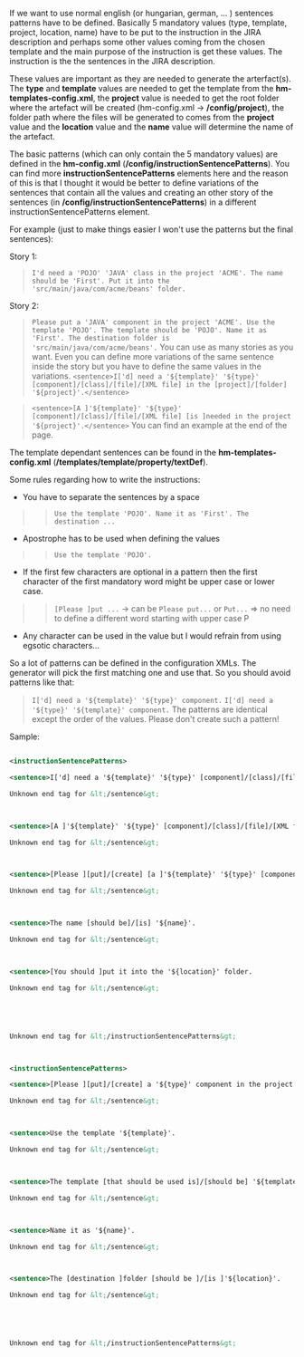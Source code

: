 If we want to use normal english (or hungarian, german, ... ) sentences patterns have to be defined.
Basically 5 mandatory values (type, template, project, location, name) have to be put to the instruction in the JIRA description and perhaps some other values coming from the chosen template and the main purpose of the instruction is get these values. The instruction is the the sentences in the JIRA description.

These values are important as they are needed to generate the arterfact(s). The **type** and **template** values are needed to get the template from the **hm-templates-config.xml**, the **project** value is needed to get the root folder where the artefact will be created (hm-config.xml -> **/config/project**), the folder path where the files will be generated to comes from the **project** value and the **location** value and the **name** value will determine the name of the artefact.

The basic patterns (which can only contain the 5 mandatory values) are defined in the **hm-config.xml** (**/config/instructionSentencePatterns**). You can find more **instructionSentencePatterns** elements here and the reason of this is that I thought it would be better to define variations of the sentences that contain all the values and creating an other story of the sentences (in **/config/instructionSentencePatterns**) in a different instructionSentencePatterns element.

For example (just to make things easier I won't use the patterns but the final sentences):

Story 1:
> `I'd need a 'POJO' 'JAVA' class in the project 'ACME'. The name should be 'First'. Put it into the 'src/main/java/com/acme/beans' folder.`

Story 2:
> `Please put a 'JAVA' component in the project 'ACME'. Use the template 'POJO'. The template should be 'POJO'. Name it as 'First'. The destination folder is 'src/main/java/com/acme/beans'.`
You can use as many stories as you want. Even you can define more variations of the same sentence inside the story but you have to define the same values in the variations.
> `<sentence>I['d] need a '${template}' '${type}' [component]/[class]/[file]/[XML file] in the [project]/[folder] '${project}'.</sentence>`

> `<sentence>[A ]'${template}' '${type}' [component]/[class]/[file]/[XML file] [is ]needed in the project '${project}'.</sentence>`
You can find an example at the end of the page.

The template dependant sentences can be found in the **hm-templates-config.xml** (**/templates/template/property/textDef**).

Some rules regarding how to write the instructions:
  * You have to separate the sentences by a space
> > `Use the template 'POJO'. Name it as 'First'. The destination ...`
  * Apostrophe has to be used when defining the values
> > `Use the template 'POJO'.`
  * If the first few characters are optional in a pattern then the first character of the first mandatory word might be upper case or lower case.
> > `[Please ]put ...` -> can be `Please put...` or `Put...` => no need to define a different word starting with upper case P
  * Any character can be used in the value but I would refrain from using egsotic characters...


So a lot of patterns can be defined in the configuration XMLs. The generator will pick the first matching one and use that. So you should avoid patterns like that:

> `I['d] need a '${template}' '${type}' component.`
> `I['d] need a '${type}' '${template}' component.`
The patterns are identical except the order of the values. Please don't create such a pattern!


Sample:
```xml

<instructionSentencePatterns>

<sentence>I['d] need a '${template}' '${type}' [component]/[class]/[file]/[XML file] in the [project]/[folder] '${project}'.

Unknown end tag for &lt;/sentence&gt;



<sentence>[A ]'${template}' '${type}' [component]/[class]/[file]/[XML file] [is ]needed in the project '${project}'.

Unknown end tag for &lt;/sentence&gt;



<sentence>[Please ][put]/[create] [a ]'${template}' '${type}' [component]/[class]/[file]/[XML file] in the project '${project}'.

Unknown end tag for &lt;/sentence&gt;



<sentence>The name [should be]/[is] '${name}'.

Unknown end tag for &lt;/sentence&gt;



<sentence>[You should ]put it into the '${location}' folder.

Unknown end tag for &lt;/sentence&gt;





Unknown end tag for &lt;/instructionSentencePatterns&gt;



<instructionSentencePatterns>

<sentence>[Please ][put]/[create] a '${type}' component in the project '${project}'.

Unknown end tag for &lt;/sentence&gt;



<sentence>Use the template '${template}'.

Unknown end tag for &lt;/sentence&gt;



<sentence>The template [that should be used is]/[should be] '${template}'.

Unknown end tag for &lt;/sentence&gt;



<sentence>Name it as '${name}'.

Unknown end tag for &lt;/sentence&gt;



<sentence>The [destination ]folder [should be ]/[is ]'${location}'.

Unknown end tag for &lt;/sentence&gt;





Unknown end tag for &lt;/instructionSentencePatterns&gt;


```